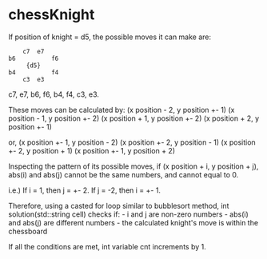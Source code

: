 # chessKnight

If position of knight = d5, the possible moves it can make are:

		c7	e7
	b6			f6
		 {d5}
	b4			f4
		c3	e3

c7, e7, b6, f6, b4, f4, c3, e3.

These moves can be calculated by:
(x position - 2, y position +- 1)
(x position - 1, y position +- 2)
(x position + 1, y position +- 2)
(x position + 2, y position +- 1)

or,
(x position +- 1, y position - 2)
(x position +- 2, y position - 1)
(x position +- 2, y position + 1)
(x position +- 1, y position + 2)

Inspecting the pattern of its possible moves, 
if (x position + i, y position + j),
abs(i) and abs(j) cannot be the same numbers, and cannot equal to 0. 

i.e.) If i = 1, then j = +- 2.
	  If j = -2, then i = +- 1.

Therefore, using a casted for loop similar to bubblesort method, 
int solution(std::string cell) checks if:
	- i and j are non-zero numbers
	- abs(i) and abs(j) are different numbers
	- the calculated knight's move is within the chessboard

If all the conditions are met, int variable cnt increments by 1.
